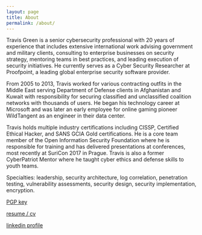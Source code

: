 ```yaml
---
layout: page
title: About
permalink: /about/
---
```

Travis Green is a senior cybersecurity professional with 20 years of experience that includes extensive international work advising government and military clients, consulting to enterprise businesses on security strategy, mentoring teams in best practices, and leading execution of security initiatives. He currently serves as a Cyber Security Researcher at Proofpoint, a leading global enterprise security software provider.

From 2005 to 2013, Travis worked for various contracting outfits in the Middle East serving Department of Defense clients in Afghanistan and Kuwait with responsibility for securing classified and unclassified coalition networks with thousands of users. He began his technology career at Microsoft and was later an early employee for online gaming pioneer WildTangent as an engineer in their data center.

Travis holds multiple industry certifications including CISSP, Certified Ethical Hacker, and SANS GCIA Gold certifications. He is a core team member of the Open Information Security Foundation where he is responsible for training and has delivered presentations at conferences, most recently at SuriCon 2017 in Prague. Travis is also a former CyberPatriot Mentor where he taught cyber ethics and defense skills to youth teams.

Specialties: leadership, security architecture, log correlation, penetration testing, vulnerability assessments, security design, security implementation, encryption.

[PGP key](http://travisgreen.net/assets/travis@travisgreen.net.asc)

[resume / cv](http://travisgreen.net/assets/TravisGreen.pdf)

[linkedin profile](https://www.linkedin.com/in/travisgreen/)
